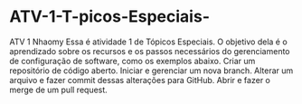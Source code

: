# ATV-1-T-picos-Especiais-
ATV 1 Nhaomy
Essa é atividade 1 de Tópicos Especiais. 
O objetivo dela é o aprendizado sobre os recursos e os passos necessários do gerenciamento de configuração de software, como os exemplos abaixo. 
Criar um repositório de código aberto.
Iniciar e gerenciar um nova branch.
Alterar um arquivo e fazer commit dessas alterações para GitHub.
Abrir e fazer o merge de um pull request.
